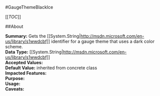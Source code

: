 #GaugeThemeBlackIce

[[_TOC_]]

##About

**Summary:** Gets the [[System.String|http://msdn.microsoft.com/en-us/library/s1wwdcbf]] identifier for a gauge theme that uses a dark color scheme.  
**Data Type:** [[System.String|http://msdn.microsoft.com/en-us/library/s1wwdcbf]]  
**Accepted Values:**   
**Default Value:** inherited from concrete class  
**Impacted Features:**   
**Purpose:**   
**Usage:**   
**Caveats:**   

